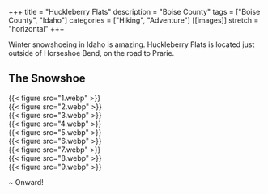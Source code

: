 +++
title = "Huckleberry Flats"
description = "Boise County"
tags = ["Boise County", "Idaho"]
categories = ["Hiking", "Adventure"]
[[images]]
  stretch = "horizontal"
+++

Winter snowshoeing in Idaho is amazing.
Huckleberry Flats is located just outside of Horseshoe Bend, on the road to Prarie.
<!--more-->

## The Snowshoe

{{< figure src="1.webp" >}} \
{{< figure src="2.webp" >}} \
{{< figure src="3.webp" >}} \
{{< figure src="4.webp" >}} \
{{< figure src="5.webp" >}} \
{{< figure src="6.webp" >}} \
{{< figure src="7.webp" >}} \
{{< figure src="8.webp" >}} \
{{< figure src="9.webp" >}}

~ Onward!
